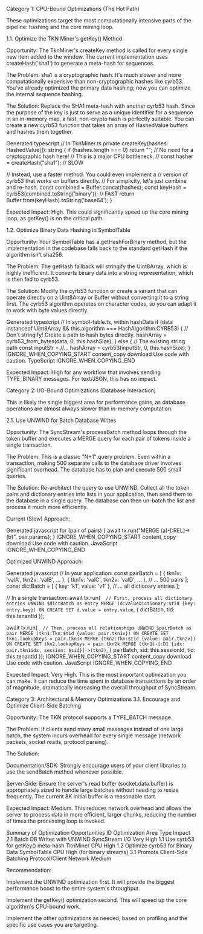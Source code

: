 Category 1: CPU-Bound Optimizations (The Hot Path)

These optimizations target the most computationally intensive parts of the pipeline: hashing and the core mining loop.

1.1. Optimize the TKN Miner's getKey() Method

Opportunity: The TknMiner's createKey method is called for every single new item added to the window. The current implementation uses createHash('sha1') to generate a meta-hash for sequences.

The Problem: sha1 is a cryptographic hash. It's much slower and more computationally expensive than non-cryptographic hashes like cyrb53. You've already optimized the primary data hashing; now you can optimize the internal sequence hashing.

The Solution: Replace the SHA1 meta-hash with another cyrb53 hash. Since the purpose of the key is just to serve as a unique identifier for a sequence in an in-memory map, a fast, non-crypto hash is perfectly suitable. You can create a new cyrb53 function that takes an array of HashedValue buffers and hashes them together.

Generated typescript
// In TknMiner.ts
private createKey(hashes: HashedValue[]): string {
if (hashes.length === 0) return "";
// No need for a cryptographic hash here!
// This is a major CPU bottleneck.
// const hasher = createHash("sha1"); // SLOW

// Instead, use a faster method. You could even implement a
// version of cyrb53 that works on buffers directly.
// For simplicity, let's just combine and re-hash.
const combined = Buffer.concat(hashes);
const keyHash = cyrb53(combined.toString('binary')); // FAST
return Buffer.from(keyHash).toString('base64');
}

Expected Impact: High. This could significantly speed up the core mining loop, as getKey() is on the critical path.

1.2. Optimize Binary Data Hashing in SymbolTable

Opportunity: Your SymbolTable has a getHashForBinary method, but the implementation in the codebase falls back to the standard getHash if the algorithm isn't sha256.

The Problem: The getHash fallback will stringify the Uint8Array, which is highly inefficient. It converts binary data into a string representation, which is then fed to cyrb53.

The Solution: Modify the cyrb53 function or create a variant that can operate directly on a Uint8Array or Buffer without converting it to a string first. The cyrb53 algorithm operates on character codes, so you can adapt it to work with byte values directly.

Generated typescript
// In symbol-table.ts, within hashData
if (data instanceof Uint8Array && this.algorithm === HashAlgorithm.CYRB53) {
// Don't stringify! Create a path to hash bytes directly.
hashArray = cyrb53_from_bytes(data, 0, this.hashSize);
} else {
// The existing string path
const inputStr = //...
hashArray = cyrb53(inputStr, 0, this.hashSize);
}
IGNORE_WHEN_COPYING_START
content_copy
download
Use code with caution.
TypeScript
IGNORE_WHEN_COPYING_END

Expected Impact: High for any workflow that involves sending TYPE_BINARY messages. For text/JSON, this has no impact.

Category 2: I/O-Bound Optimizations (Database Interaction)

This is likely the single biggest area for performance gains, as database operations are almost always slower than in-memory computation.

2.1. Use UNWIND for Batch Database Writes

Opportunity: The SyncStream's processBatch method loops through the token buffer and executes a MERGE query for each pair of tokens inside a single transaction.

The Problem: This is a classic "N+1" query problem. Even within a transaction, making 500 separate calls to the database driver involves significant overhead. The database has to plan and execute 500 small queries.

The Solution: Re-architect the query to use UNWIND. Collect all the token pairs and dictionary entries into lists in your application, then send them to the database in a single query. The database can then un-batch the list and process it much more efficiently.

Current (Slow) Approach:

Generated javascript
for (pair of pairs) {
await tx.run("MERGE (a)-[:REL]->(b)", pair.params);
}
IGNORE_WHEN_COPYING_START
content_copy
download
Use code with caution.
JavaScript
IGNORE_WHEN_COPYING_END

Optimized UNWIND Approach:

Generated javascript
// In your application:
const pairBatch = [
{ tkn1v: 'valA', tkn2v: 'valB', ... },
{ tkn1v: 'valC', tkn2v: 'valD', ... },
// ... 500 pairs
];
const dictBatch = [
{ key: 'k1', value: 'v1' },
// ... all dictionary entries
];

// In a single transaction:
await tx.run(`  // First, process all dictionary entries
  UNWIND $dictBatch as entry
  MERGE (d:ValueDictionary:$tid {key: entry.key})
  ON CREATE SET d.value = entry.value`, { dictBatch, tid: this.tenantId });

await tx.run(`  // Then, process all relationships
  UNWIND $pairBatch as pair
  MERGE (tkn1:Tkn:$tid {value: pair.tkn1v})
  ON CREATE SET tkn1.lookupKeys = pair.tkn1k
  MERGE (tkn2:Tkn:$tid {value: pair.tkn2v})
  ON CREATE SET tkn2.lookupKeys = pair.tkn2k
  MERGE (tkn1)-[:D1 {idx: pair.tkn1idx, session: $sid}]->(tkn2)`, { pairBatch, sid: this.sessionId, tid: this.tenantId });
IGNORE_WHEN_COPYING_START
content_copy
download
Use code with caution.
JavaScript
IGNORE_WHEN_COPYING_END

Expected Impact: Very High. This is the most important optimization you can make. It can reduce the time spent in database transactions by an order of magnitude, dramatically increasing the overall throughput of SyncStream.

Category 3: Architectural & Memory Optimizations
3.1. Encourage and Optimize Client-Side Batching

Opportunity: The TKN protocol supports a TYPE_BATCH message.

The Problem: If clients send many small messages instead of one large batch, the system incurs overhead for every single message (network packets, socket reads, protocol parsing).

The Solution:

Documentation/SDK: Strongly encourage users of your client libraries to use the sendBatch method whenever possible.

Server-Side: Ensure the server's read buffer (socket.data.buffer) is appropriately sized to handle large batches without needing to resize frequently. The current 8K initial buffer is a reasonable start.

Expected Impact: Medium. This reduces network overhead and allows the server to process data in more efficient, larger chunks, reducing the number of times the processing loop is invoked.

Summary of Optimization Opportunities
ID Optimization Area Type Impact
2.1 Batch DB Writes with UNWIND SyncStream I/O Very High
1.1 Use cyrb53 for getKey() meta-hash TknMiner CPU High
1.2 Optimize cyrb53 for Binary Data SymbolTable CPU High (for binary streams)
3.1 Promote Client-Side Batching Protocol/Client Network Medium

Recommendation:

Implement the UNWIND optimization first. It will provide the biggest performance boost to the entire system's throughput.

Implement the getKey() optimization second. This will speed up the core algorithm's CPU-bound work.

Implement the other optimizations as needed, based on profiling and the specific use cases you are targeting.
